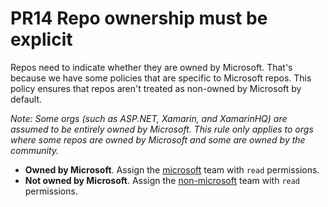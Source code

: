 # PR14 Repo ownership must be explicit

Repos need to indicate whether they are owned by Microsoft. That's because we
have some policies that are specific to Microsoft repos. This policy ensures
that repos aren't treated as non-owned by Microsoft by default.

*Note: Some orgs (such as ASP.NET, Xamarin, and XamarinHQ) are assumed to be
entirely owned by Microsoft. This rule only applies to orgs where some repos are
owned by Microsoft and some are owned by the community.*

* **Owned by Microsoft**. Assign the [microsoft] team with `read` permissions.
* **Not owned by Microsoft**. Assign the [non-microsoft] team with `read`
  permissions.

[microsoft]: https://github.com/orgs/dotnet/teams/microsoft/repositories
[non-microsoft]: https://github.com/orgs/dotnet/teams/non-microsoft/repositories